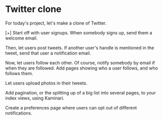 Twitter clone
======================================================
For today's project, let's make a clone of Twitter.

[+] Start off with user signups. When somebody signs up, send them a welcome email.

Then, let users post tweets. If another user's handle is mentioned in the tweet, send that user a notification email.

Now, let users follow each other. Of course, notify somebody by email if when they are followed. Add pages showing who a user follows, and who follows them.

Let users upload photos in their tweets.

Add pagination, or the splitting up of a big list into several pages, to your index views, using Kaminari.

Create a preferences page where users can opt out of different notifications.
